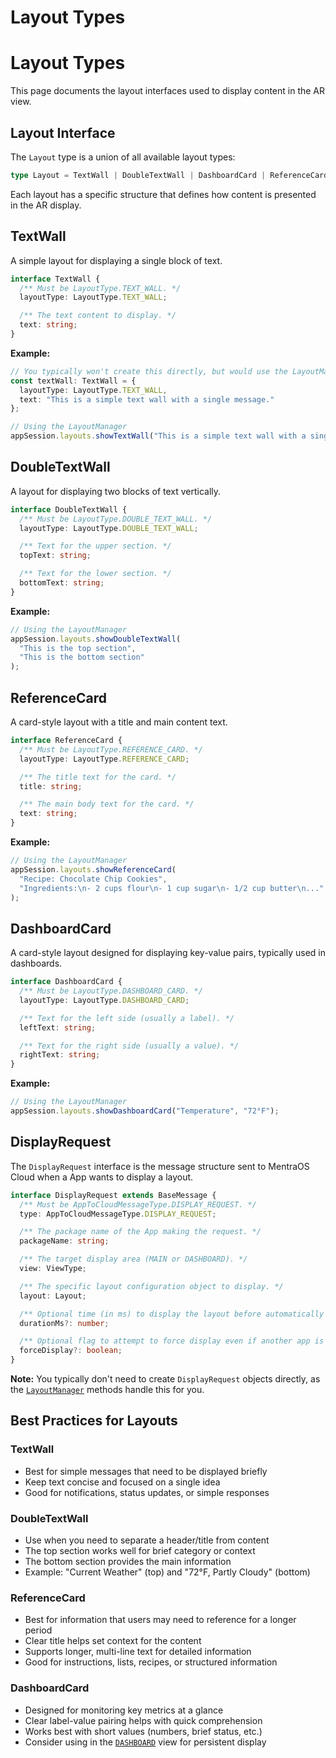 # Layout Types

# Layout Types

This page documents the layout interfaces used to display content in the AR view.

## Layout Interface

The `Layout` type is a union of all available layout types:

```typescript
type Layout = TextWall | DoubleTextWall | DashboardCard | ReferenceCard;
```

Each layout has a specific structure that defines how content is presented in the AR display.

## TextWall

A simple layout for displaying a single block of text.

```typescript
interface TextWall {
  /** Must be LayoutType.TEXT_WALL. */
  layoutType: LayoutType.TEXT_WALL;

  /** The text content to display. */
  text: string;
}
```

**Example:**

```typescript
// You typically won't create this directly, but would use the LayoutManager method
const textWall: TextWall = {
  layoutType: LayoutType.TEXT_WALL,
  text: "This is a simple text wall with a single message."
};

// Using the LayoutManager
appSession.layouts.showTextWall("This is a simple text wall with a single message.");
```

## DoubleTextWall

A layout for displaying two blocks of text vertically.

```typescript
interface DoubleTextWall {
  /** Must be LayoutType.DOUBLE_TEXT_WALL. */
  layoutType: LayoutType.DOUBLE_TEXT_WALL;

  /** Text for the upper section. */
  topText: string;

  /** Text for the lower section. */
  bottomText: string;
}
```

**Example:**

```typescript
// Using the LayoutManager
appSession.layouts.showDoubleTextWall(
  "This is the top section",
  "This is the bottom section"
);
```

## ReferenceCard

A card-style layout with a title and main content text.

```typescript
interface ReferenceCard {
  /** Must be LayoutType.REFERENCE_CARD. */
  layoutType: LayoutType.REFERENCE_CARD;

  /** The title text for the card. */
  title: string;

  /** The main body text for the card. */
  text: string;
}
```

**Example:**

```typescript
// Using the LayoutManager
appSession.layouts.showReferenceCard(
  "Recipe: Chocolate Chip Cookies",
  "Ingredients:\n- 2 cups flour\n- 1 cup sugar\n- 1/2 cup butter\n..."
);
```

## DashboardCard

A card-style layout designed for displaying key-value pairs, typically used in dashboards.

```typescript
interface DashboardCard {
  /** Must be LayoutType.DASHBOARD_CARD. */
  layoutType: LayoutType.DASHBOARD_CARD;

  /** Text for the left side (usually a label). */
  leftText: string;

  /** Text for the right side (usually a value). */
  rightText: string;
}
```

**Example:**

```typescript
// Using the LayoutManager
appSession.layouts.showDashboardCard("Temperature", "72°F");
```

## DisplayRequest

The `DisplayRequest` interface is the message structure sent to MentraOS Cloud when a App wants to display a layout.

```typescript
interface DisplayRequest extends BaseMessage {
  /** Must be AppToCloudMessageType.DISPLAY_REQUEST. */
  type: AppToCloudMessageType.DISPLAY_REQUEST;

  /** The package name of the App making the request. */
  packageName: string;

  /** The target display area (MAIN or DASHBOARD). */
  view: ViewType;

  /** The specific layout configuration object to display. */
  layout: Layout;

  /** Optional time (in ms) to display the layout before automatically clearing it. */
  durationMs?: number;

  /** Optional flag to attempt to force display even if another app is active (use with caution). */
  forceDisplay?: boolean;
}
```

**Note:** You typically don't need to create `DisplayRequest` objects directly, as the [`LayoutManager`](/reference/managers/layout-manager) methods handle this for you.

## Best Practices for Layouts

### TextWall

* Best for simple messages that need to be displayed briefly
* Keep text concise and focused on a single idea
* Good for notifications, status updates, or simple responses

### DoubleTextWall

* Use when you need to separate a header/title from content
* The top section works well for brief category or context
* The bottom section provides the main information
* Example: "Current Weather" (top) and "72°F, Partly Cloudy" (bottom)

### ReferenceCard

* Best for information that users may need to reference for a longer period
* Clear title helps set context for the content
* Supports longer, multi-line text for detailed information
* Good for instructions, lists, recipes, or structured information

### DashboardCard

* Designed for monitoring key metrics at a glance
* Clear label-value pairing helps with quick comprehension
* Works best with short values (numbers, brief status, etc.)
* Consider using in the [`DASHBOARD`](/reference/enums#viewtype) view for persistent display
